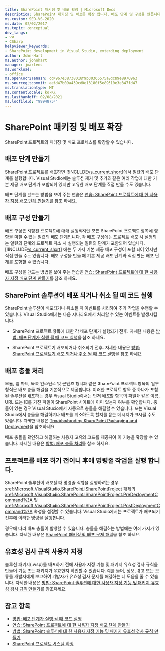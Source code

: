 ```yaml
---
title: SharePoint 패키징 및 배포 확장 | Microsoft Docs
description: SharePoint 패키징 및 배포를 확장 합니다. 배포 단계 및 구성을 만듭니다. 배포 충돌을 처리 합니다. 유효성 검사 규칙을 사용자 지정 합니다.
ms.custom: SEO-VS-2020
ms.date: 02/02/2017
ms.topic: conceptual
dev_langs:
- VB
- CSharp
helpviewer_keywords:
- SharePoint development in Visual Studio, extending deployment
author: John-Hart
ms.author: johnhart
manager: jmartens
ms.workload:
- office
ms.openlocfilehash: cd4967e38738018f9b30365575a2dcb9e8970963
ms.sourcegitcommit: ae6d47b09a439cd0e13180f5e89510e3e347fd47
ms.translationtype: MT
ms.contentlocale: ko-KR
ms.lasthandoff: 02/08/2021
ms.locfileid: "99948754"
---
```

# <a name="extend-sharepoint-packaging-and-deployment"></a>SharePoint 패키징 및 배포 확장
  SharePoint 프로젝트의 패키징 및 배포 프로세스를 확장할 수 있습니다.

## <a name="create-deployment-steps"></a>배포 단계 만들기
 SharePoint 프로젝트를 배포하면 [!INCLUDE[vs_current_short](../sharepoint/includes/vs-current-short-md.md)]에서 일련의 배포 단계를 실행합니다. Visual Studio에는 솔루션 제거 및 추가와 같은 여러 작업에 대한 기본 제공 배포 단계가 포함되어 있지만 고유한 배포 단계를 직접 만들 수도 있습니다.

 배포 단계를 만드는 방법을 보여 주는 연습은 [연습: SharePoint 프로젝트에 대 한 사용자 지정 배포 단계 만들기](../sharepoint/walkthrough-creating-a-custom-deployment-step-for-sharepoint-projects.md)를 참조 하세요.

## <a name="create-deployment-configurations"></a>배포 구성 만들기
 배포 구성은 지정된 프로젝트에 대해 실행되지만 모든 SharePoint 프로젝트 항목에 영향을 미칠 수 있는 일련의 배포 단계입니다. 각 배포 구성에는 프로젝트 배포 시 실행되는 일련의 단계와 프로젝트 취소 시 실행되는 일련의 단계가 포함되어 있습니다. [!INCLUDE[vs_current_short](../sharepoint/includes/vs-current-short-md.md)] 에는 두 가지 기본 제공 배포 구성이 포함 되어 있지만 직접 만들 수도 있습니다. 배포 구성을 만들 때 기본 제공 배포 단계와 직접 만든 배포 단계를 포함할 수 있습니다.

 배포 구성을 만드는 방법을 보여 주는 연습은 [연습: SharePoint 프로젝트에 대 한 사용자 지정 배포 단계 만들기](../sharepoint/walkthrough-creating-a-custom-deployment-step-for-sharepoint-projects.md)를 참조 하세요.

## <a name="run-code-when-a-sharepoint-solution-is-deployed-or-retracted"></a>SharePoint 솔루션이 배포 되거나 취소 될 때 코드 실행
 SharePoint 솔루션이 배포되거나 취소될 때 이벤트를 처리하여 추가 작업을 수행할 수 있습니다. Visual Studio에서는 다음 시나리오에서 처리할 수 있는 이벤트를 발생시킵니다.

- SharePoint 프로젝트 항목에 대한 각 배포 단계가 실행되기 전후. 자세한 내용은 [방법: 배포 단계가 실행 될 때 코드 실행](../sharepoint/how-to-run-code-when-deployment-steps-are-executed.md)을 참조 하세요.

- SharePoint 프로젝트가 배포되거나 취소되기 전후. 자세한 내용은 [방법: SharePoint 프로젝트가 배포 되거나 취소 될 때 코드 실행](../sharepoint/how-to-run-code-when-a-sharepoint-project-is-deployed-or-retracted.md)을 참조 하세요.

## <a name="handle-deployment-conflicts"></a>배포 충돌 처리
 모듈, 웹 파트, 목록 인스턴스 및 콘텐츠 형식과 같은 SharePoint 프로젝트 항목의 일부 형식은 배포 충돌 해결을 기본적으로 제공합니다. 이러한 프로젝트 항목 중 하나가 포함된 솔루션을 배포하는 경우 Visual Studio에서는 먼저 배포할 항목의 파일과 같은 이름, URL 또는 ID를 가진 파일이 SharePoint 사이트에 이미 있는지 여부를 확인합니다. 충돌이 있는 경우 Visual Studio에서 자동으로 충돌을 해결할 수 있습니다. 또는 Visual Studio에서 충돌을 해결하거나 배포를 취소하도록 할지를 묻는 메시지가 표시될 수도 있습니다. 자세한 내용은 [Troubleshooting SharePoint Packaging and Deployment](../sharepoint/troubleshooting-sharepoint-packaging-and-deployment.md)을 참조하세요.

 배포 충돌을 확인하고 해결하는 사용자 고유의 코드를 제공하여 이 기능을 확장할 수 있습니다. 자세한 내용은 [방법: 배포 충돌 처리](../sharepoint/how-to-handle-deployment-conflicts.md)를 참조 하세요.

## <a name="run-command-line-operations-before-or-after-a-project-is-deployed"></a>프로젝트를 배포 하기 전이나 후에 명령줄 작업을 실행 합니다.
 SharePoint 솔루션이 배포될 때 명령줄 작업을 실행하려는 경우 <xref:Microsoft.VisualStudio.SharePoint.ISharePointProject> 개체의 <xref:Microsoft.VisualStudio.SharePoint.ISharePointProject.PreDeploymentCommand%2A> 및 <xref:Microsoft.VisualStudio.SharePoint.ISharePointProject.PostDeploymentCommand%2A> 속성을 설정할 수 있습니다. Visual Studio에서는 프로젝트가 배포되기 전후에 이러한 명령을 실행합니다.

 경우에 따라 배포 충돌이 발생할 수 있습니다. 충돌을 해결하는 방법에는 여러 가지가 있습니다. 자세한 내용은 [SharePoint 패키징 및 배포 문제 해결](../sharepoint/troubleshooting-sharepoint-packaging-and-deployment.md)을 참조 하세요.

## <a name="customize-validation-rules"></a>유효성 검사 규칙 사용자 지정
 솔루션 패키지(.wsp)를 배포하기 전에 사용자 지정 기능 및 패키지 유효성 검사 규칙을 만들어 기능 또는 패키지가 유효한지 확인할 수 있습니다. 예를 들어, 정보, 경고 또는 오류를 개발자에게 보고하여 개발자가 유효성 검사 문제를 해결하는 데 도움을 줄 수 있습니다. 자세한 내용은 [방법: SharePoint 솔루션에 대한 사용자 지정 기능 및 패키지 유효성 검사 규칙 만들기](../sharepoint/how-to-create-custom-feature-and-package-validation-rules-for-sharepoint-solutions.md)를 참조하세요.

## <a name="see-also"></a>참고 항목
- [방법: 배포 단계가 실행 될 때 코드 실행](../sharepoint/how-to-run-code-when-deployment-steps-are-executed.md)
- [연습: SharePoint 프로젝트에 대 한 사용자 지정 배포 단계 만들기](../sharepoint/walkthrough-creating-a-custom-deployment-step-for-sharepoint-projects.md)
- [방법: SharePoint 솔루션에 대 한 사용자 지정 기능 및 패키지 유효성 검사 규칙 만들기](../sharepoint/how-to-create-custom-feature-and-package-validation-rules-for-sharepoint-solutions.md)
- [SharePoint 프로젝트 시스템 확장](../sharepoint/extending-the-sharepoint-project-system.md)
